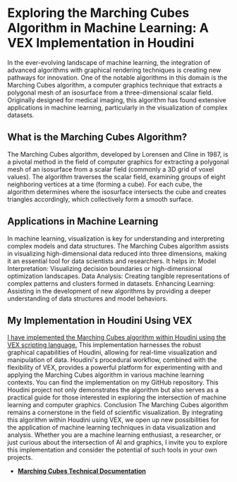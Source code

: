 # Exploring the Marching Cubes Algorithm in Machine Learning: A VEX Implementation in Houdini

In the ever-evolving landscape of machine learning, the integration of advanced algorithms with graphical rendering techniques is creating new pathways for innovation.
One of the notable algorithms in this domain is the Marching Cubes algorithm, a computer graphics technique that extracts a polygonal mesh of an isosurface from a three-dimensional scalar field.
Originally designed for medical imaging, this algorithm has found extensive applications in machine learning, particularly in the visualization of complex datasets.

## What is the Marching Cubes Algorithm?

The Marching Cubes algorithm, developed by Lorensen and Cline in 1987, is a pivotal method in the field of computer graphics for extracting a polygonal mesh of an isosurface from a scalar field (commonly a 3D grid of voxel values). 
The algorithm traverses the scalar field, examining groups of eight neighboring vertices at a time (forming a cube). For each cube, the algorithm determines where the isosurface intersects the cube and creates triangles accordingly, which collectively form a smooth surface.

## Applications in Machine Learning

In machine learning, visualization is key for understanding and interpreting complex models and data structures. The Marching Cubes algorithm assists in visualizing high-dimensional data reduced into three dimensions, making it an essential tool for data scientists and researchers. It helps in:
Model Interpretation: Visualizing decision boundaries or high-dimensional optimization landscapes.
Data Analysis: Creating tangible representations of complex patterns and clusters formed in datasets.
Enhancing Learning: Assisting in the development of new algorithms by providing a deeper understanding of data structures and model behaviors.

## My Implementation in Houdini Using VEX

[I have implemented the Marching Cubes algorithm within Houdini using the VEX scripting language.](https://github.com/mrnsapple/HoudiniTips/projects/MarchingCubes/src)
This implementation harnesses the robust graphical capabilities of Houdini, allowing for real-time visualization and manipulation of data. Houdini's procedural workflow, combined with the flexibility of VEX, provides a powerful platform for experimenting with and applying the Marching Cubes algorithm in various machine learning contexts.
You can find the implementation on my GitHub repository. This Houdini project not only demonstrates the algorithm but also serves as a practical guide for those interested in exploring the intersection of machine learning and computer graphics.
Conclusion
The Marching Cubes algorithm remains a cornerstone in the field of scientific visualization. By integrating this algorithm within Houdini using VEX, we open up new possibilities for the application of machine learning techniques in data visualization and analysis. 
Whether you are a machine learning enthusiast, a researcher, or just curious about the intersection of AI and graphics, I invite you to explore this implementation and consider the potential of such tools in your own projects.


- [**Marching Cubes Technical Documentation**](projects/MarchingCubes/docs/TECH_DOCS.md)

